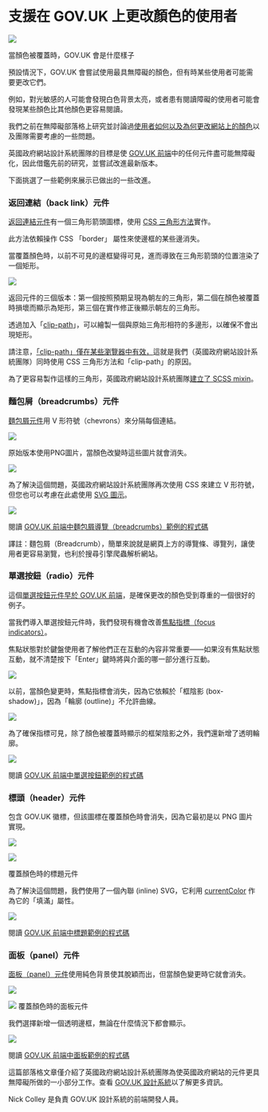 # 支援在 GOV.UK 上更改顏色的使用者

![](./img/element-01.jpg)

當顏色被覆蓋時，GOV.UK 會是什麼樣子

預設情況下，GOV.UK 會嘗試使用最具無障礙的顏色，但有時某些使用者可能需要更改它們。

例如，對光敏感的人可能會發現白色背景太亮，或者患有閱讀障礙的使用者可能會發現某些顏色比其他顏色更容易閱讀。

我們之前在無障礙部落格上研究並討論過[使用者如何以及為何更改網站上的顏色](https://accessibility.blog.gov.uk/2017/03/27/how-users-change-colours-on-websites/)以及團隊需要考慮的一些問題。

英國政府網站設計系統團隊的目標是使 [GOV.UK 前端](https://github.com/alphagov/govuk-frontend)中的任何元件盡可能無障礙化，因此借鑑先前的研究，並嘗試改進最新版本。

下面挑選了一些範例來展示已做出的一些改進。

### 返回連結（back link）元件

[返回連結元件](https://design-system.service.gov.uk/components/back-link)有一個三角形箭頭圖標，使用 [CSS 三角形方法](https://css-tricks.com/snippets/css/css-triangle/)實作。

此方法依賴操作 CSS 「border」 屬性來使邊框的某些邊消失。

當覆蓋顏色時，以前不可見的邊框變得可見，進而導致在三角形箭頭的位置渲染了一個矩形。

![](./img/element-02.jpg)

返回元件的三個版本：第一個按照預期呈現為朝左的三角形，第二個在顏色被覆蓋時損壞而顯示為矩形，第三個在實作修正後顯示朝左的三角形。

透過加入「[clip-path](https://developer.mozilla.org/en-US/docs/Web/CSS/clip-path)」，可以繪製一個與原始三角形相符的多邊形，以確保不會出現矩形。

請注意，[「clip-path」僅在某些瀏覽器中有效，](https://caniuse.com/#feat=css-clip-path)這就是我們（英國政府網站設計系統團隊）同時使用 CSS 三角形方法和「clip-path」的原因。

為了更容易製作這樣的三角形，英國政府網站設計系統團隊[建立了 SCSS mixin](https://github.com/alphagov/govuk-frontend/blob/b40ca0f119468bddb8f662caae8b31931a581e3e/src/helpers/_shape-arrow.scss#L20-L76)。

### 麵包屑（breadcrumbs）元件

[麵包屑元件](https://design-system.service.gov.uk/components/breadcrumbs)用 V 形符號（chevrons）來分隔每個連結。

![](./img/breadcrumbs-01.jpg)

原始版本使用PNG圖片，當顏色改變時這些圖片就會消失。

![](./img/breadcrumbs-02.jpg)

為了解決這個問題，英國政府網站設計系統團隊再次使用 CSS 來建立 V 形符號，但您也可以考慮在此處使用 [SVG 圖示](https://css-tricks.com/pretty-good-svg-icon-system/)。

![](./img/breadcrumbs-03.jpg)

閱讀 [GOV.UK 前端中麵包屑導覽（breadcrumbs）範例的程式碼](https://github.com/alphagov/govuk-frontend/blob/b40ca0f119468bddb8f662caae8b31931a581e3e/src/components/breadcrumbs/_breadcrumbs.scss#L71-L84)

譯註：麵包屑（Breadcrumb），簡單來說就是網頁上方的導覽條、導覽列，讓使用者更容易瀏覽，也利於搜尋引擎爬蟲解析網站。

### 單選按鈕（radio）元件

這個[單選按鈕元件](https://design-system.service.gov.uk/components/radios)[早於 GOV.UK 前端](https://designnotes.blog.gov.uk/2016/11/30/weve-updated-the-radios-and-checkboxes-on-gov-uk/)，是確保更改的顏色受到尊重的一個很好的例子。

當我們導入單選按鈕元件時，我們發現有機會改善[焦點指標（focus indicators）](https://developers.google.com/web/fundamentals/accessibility/focus/)。

焦點狀態對於鍵盤使用者了解他們正在互動的內容非常重要——如果沒有焦點狀態互動，就不清楚按下「Enter」鍵時將與介面的哪一部分進行互動。

![](./img/radio-01.jpg)

以前，當顏色變更時，焦點指標會消失，因為它依賴於「框陰影 (box-shadow)」，因為「輪廓 (outline)」不允許曲線。

![](./img/radio-02.jpg)

為了確保指標可見，除了顏色被覆蓋時顯示的框架陰影之外，我們還新增了透明輪廓。

![](./img/radio-03.jpg)

閱讀 [GOV.UK 前端中單選按鈕範例的程式碼](https://github.com/alphagov/govuk-frontend/blob/b40ca0f119468bddb8f662caae8b31931a581e3e/src/components/radios/_radios.scss#L112-L117)

### 標頭（header）元件

包含 GOV.UK 徽標，但該圖標在覆蓋顏色時會消失，因為它最初是以 PNG
圖片實現。

![](./img/header-01.jpg)

![](./img/header-02.jpg)

覆蓋顏色時的標題元件

為了解決這個問題，我們使用了一個內聯 (inline) SVG，它利用 [currentColor](https://css-tricks.com/currentcolor/) 作為它的「填滿」屬性。

![](./img/header-03.jpg)

閱讀 [GOV.UK 前端中標題範例的程式碼](https://github.com/alphagov/govuk-frontend/blob/b40ca0f119468bddb8f662caae8b31931a581e3e/src/components/breadcrumbs/_breadcrumbs.scss#L71-L84)

### 面板（panel）元件

[面板（panel）元件](https://design-system.service.gov.uk/components/panel)使用純色背景使其脫穎而出，但當顏色變更時它就會消失。

![](./img/panel-01.jpg)

![](./img/panel-02.jpg)
覆蓋顏色時的面板元件

我們選擇新增一個透明邊框，無論在什麼情況下都會顯示。

![](./img/panel-03.jpg)

閱讀 [GOV.UK 前端中面板範例的程式碼](https://github.com/alphagov/govuk-frontend/blob/b40ca0f119468bddb8f662caae8b31931a581e3e/src/components/panel/_panel.scss#L15)

這篇部落格文章僅介紹了英國政府網站設計系統團隊為使英國政府網站的元件更具無障礙所做的一小部分工作。查看 [GOV.UK 設計系統](https://design-system.service.gov.uk/components/)以了解更多資訊。

Nick Colley 是負責 GOV.UK 設計系統的前端開發人員。

